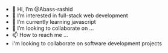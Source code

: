 - 👋 Hi, I’m @Abass-rashid
- 👀 I’m interested in  full-stack web development
- 🌱 I’m currently learning  javascript
- 💞️ I’m looking to collaborate on ...
- 📫 How to reach me ...
- i'm looking to collaborate on software development projects

<!---
Abass-rashid/Abass-rashid is a ✨ special ✨ repository because its `README.md` (this file) appears on your GitHub profile.
You can click the Preview link to take a look at your changes.
--->
